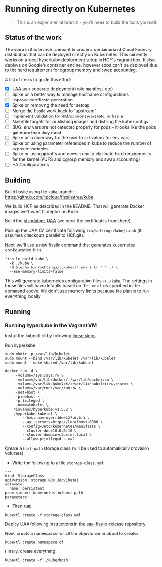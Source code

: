 # Running directly on Kubernetes

> This is an experimental branch - you'll need to build the tools yourself.

## Status of the work

The code in this branch is meant to create a containerized Cloud Foundry
distribution that can be deployed directly on Kubernetes.
This currently works on a local hyperkube deployment setup in HCF's vagrant box.
It also deploys on Google's container engine, however apps can't be deployed due
to the hard requirement for cgroup memory and swap accounting.

A list of items to guide this effort:
- [x] UAA as a separate deployment (role manifest, etc)
- [ ] Spike on a better way to manage hostname configurations
- [ ] Improve certificate generation
- [x] Spike on removing the need for setcap
- [ ] Merge the fissile work back to "upstream"
- [ ] Implement validation for RM/opinions/vars/etc. in fissile
- [ ] Makefile targets for publishing images and dist-ing the kube configs
- [ ] BUG: env vars are not detected properly for pods - it looks like the pods get more than they need
- [ ] Spike on a nicer way for the user to set values for env vars
- [ ] Spike on using parameter references in kube to reduce the number of exposed variables
- [ ] Spike on using grootfs and newer runc to eliminate hard requirements for the kernel (AUFS and cgroup memory and swap accounting)
- [ ] HA Configurations

## Building

Build fissile using the `kube` branch: https://github.com/hpcloud/fissile/tree/kube.

We build HCF as described in the README.
That will generate Docker images we'll want to deploy on Kube.

Build the [standalone UAA](https://github.com/hpcloud/uaa-fissile-release) (we need the certificates from there).

Pick up the UAA CA certificate following `bin/settings/kube/ca.sh` (it assumes checkouts parallel to HCF.git).

Next, we'll use a new fissile command that generates kubernetes configuration
files:

```
fissile build kube \
  -k ./kube \
  -D $(echo bin/settings/{,kube/}*.env | tr ' ' ,) \
  --use-memory-limits=false
```

This will generate kubernetes configuration files in `./kube`.
The settings in those files will have defaults based on the `.env` files specified
in the command above.
We don't use memory limits because the plan is to run everything locally.

## Running

### Running hyperkube in the Vagrant VM

Install the kubectl cli by following [these steps](https://coreos.com/kubernetes/docs/latest/configure-kubectl.html#download-the-kubectl-executable).

Run hyperkube:

```
sudo mkdir -p /var/lib/kubelet
sudo mount --bind /var/lib/kubelet /var/lib/kubelet
sudo mount --make-shared /var/lib/kubelet

docker run -d \
    --volume=/sys:/sys:rw \
    --volume=/var/lib/docker/:/var/lib/docker:rw \
    --volume=/var/lib/kubelet/:/var/lib/kubelet:rw,shared \
    --volume=/var/run:/var/run:rw \
    --net=host \
    --pid=host \
    --privileged \
    --name=kubelet \
    viovanov/hyperkube:v1.5.2 \
    /hyperkube kubelet \
        --hostname-override=127.0.0.1 \
        --api-servers=http://localhost:8080 \
        --config=/etc/kubernetes/manifests \
        --cluster-dns=10.0.0.10 \
        --cluster-domain=cluster.local \
        --allow-privileged --v=2
```

Create a `host-path` storage class (will be used to automatically provision volumes).

- Write the following to a file `storage-class.yml`:
```
---
kind: StorageClass
apiVersion: storage.k8s.io/v1beta1
metadata:
  name: persistent
provisioner: kubernetes.io/host-path
parameters:
```

- Then run:
```
kubectl create -f storage-class.yml
```

Deploy UAA following instructions in the [uaa-fissile-release](https://github.com/hpcloud/uaa-fissile-release) repository.

Next, create a namespace for all the objects we're about to create:

```
kubectl create namespace cf
```

Finally, create everything:

```
kubectl create -f ./kube/bosh
```
